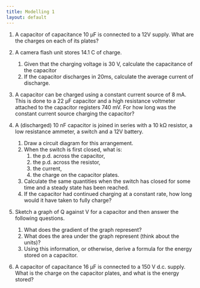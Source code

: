 ```yaml
---
title: Modelling 1
layout: default
---
```

1. A capacitor of capacitance 10 &micro;F is connected to a 12V supply.  What are the charges on each of its plates?

1. A camera flash unit stores 14.1 C of charge.
	1. Given that the charging voltage is 30 V, calculate the capacitance of the capacitor
	1. If the capacitor discharges in 20ms, calculate the average current of discharge.

1. A capacitor can be charged using a constant current source of 8 mA.  This is done to a 22 &micro;F capacitor and a high resistance voltmeter attached to the capacitor registers 740 mV.  For how long was the constant current source charging the capacitor?

1. A (discharged) 10 nF capacitor is joined in series with a 10 k&Omega; resistor, a low resistance ammeter, a switch and a 12V battery.
	1. Draw a circuit diagram for this arrangement.
	1. When the switch is first closed, what is:
		1. the p.d. across the capacitor,
		1. the p.d. across the resistor,
		1. the current,
		1. the charge on the capacitor plates.
	1. Calculate the same quantities when the switch has closed for some time and a steady state has been reached.
	1. If the capacitor had continued charging at a constant rate, how long would it have taken to fully charge?

1. Sketch a graph of Q against V for a capacitor and then answer the following questions.
	1. What does the gradient of the graph represent?
	1. What does the area under the graph represent (think about the units)?
	1. Using this information, or otherwise, derive a formula for the energy stored on a capacitor.

1. A capacitor of capacitance 16 &micro;F is connected to a 150 V d.c. supply.  What is the charge on the capacitor plates, and what is the energy stored?
